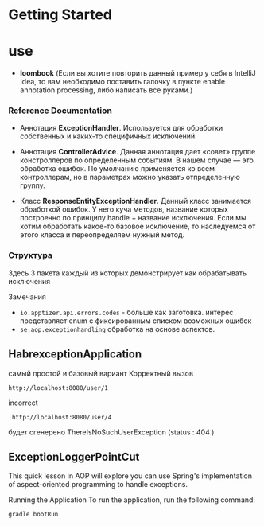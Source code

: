 # Getting Started

# use 
 * <b>loombook</b> (Если вы хотите повторить данный пример у себя в IntelliJ Idea, то вам необходимо поставить галочку в пункте enable annotation processing, либо написать все руками.)
 
### Reference Documentation
* Аннотация <b>ExceptionHandler</b>. Используется для обработки собственных и каких-то специфичных исключений. 

* Аннотация <b>ControllerAdvice</b>. Данная аннотация дает «совет» группе констроллеров по определенным событиям. В нашем случае — это обработка ошибок. По умолчанию применяется ко всем контроллерам, но в параметрах можно указать отпределенную группу. 

* Класс <b>ResponseEntityExceptionHandler</b>. Данный класс занимается обработкой ошибок. У него куча методов, название которых построенно по принципу handle + название исключения. Если мы хотим обработать какое-то базовое исключение, то наследуемся от этого класса и переопределяем нужный метод.

### Структура 
Здесь 3 пакета каждый из которых демонстрирует как обрабатывать исключения 

Замечания 
* `io.apptizer.api.errors.codes` - больше как заготовка. интерес представляет enum с фиксированным списком возможных ошибок 
* `se.aop.exceptionhandling` обработка на основе аспектов. 

## HabrexceptionApplication
самый простой и базовый вариант
Корректный вызов
``` http request
http://localhost:8080/user/1
```

incorrect 
```http request
 http://localhost:8080/user/4
```
будет сгенерено ThereIsNoSuchUserException (status : 404 )
## ExceptionLoggerPointCut
This quick lesson in AOP will explore you can use Spring's implementation of aspect-oriented programming to handle exceptions.

Running the Application
To run the application, run the following command:
```
gradle bootRun 
```
